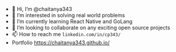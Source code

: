 - 👋 Hi, I’m @chaitanya343
- 👀 I’m interested in solving real world problems
- 🌱 I’m currently learning React Native and GoLang
- 💞️ I’m looking to collaborate on any exciting open source projects
- 📫 How to reach me `linkedin.com/in/cp343/`
- Portfolio https://chaitanya343.github.io/
<!---
chaitanya343/chaitanya343 is a ✨ special ✨ repository because its `README.md` (this file) appears on your GitHub profile.
You can click the Preview link to take a look at your changes.
--->
